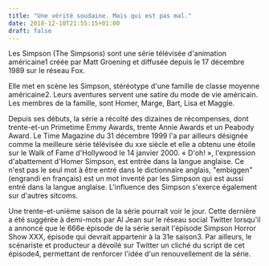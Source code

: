 ```yaml
---
title: "Une vérité soudaine. Mais qui est pas mal."
date: 2018-12-10T21:55:15+01:00
draft: false
---
```


Les Simpson (The Simpsons) sont une série télévisée d'animation américaine1 créée par Matt Groening et diffusée depuis le 17 décembre 1989 sur le réseau Fox.

Elle met en scène les Simpson, stéréotype d'une famille de classe moyenne américaine2. Leurs aventures servent une satire du mode de vie américain. Les membres de la famille, sont Homer, Marge, Bart, Lisa et Maggie.

Depuis ses débuts, la série a récolté des dizaines de récompenses, dont trente-et-un Primetime Emmy Awards, trente Annie Awards et un Peabody Award. Le Time Magazine du 31 décembre 1999 l'a par ailleurs désignée comme la meilleure série télévisée du xxe siècle et elle a obtenu une étoile sur le Walk of Fame d'Hollywood le 14 janvier 2000. « D'oh! », l'expression d'abattement d'Homer Simpson, est entrée dans la langue anglaise. Ce n'est pas le seul mot à être entré dans le dictionnaire anglais, "embiggen" (engrandi en français) est un mot inventé par les Simpson qui est aussi entré dans la langue anglaise. L'influence des Simpson s'exerce également sur d'autres sitcoms.

Une trente-et-unième saison de la série pourrait voir le jour. Cette dernière a été suggérée à demi-mots par Al Jean sur le réseau social Twitter lorsqu'il a annoncé que le 666e épisode de la série serait l'épisode Simpson Horror Show XXX, épisode qui devrait appartenir à la 31e saison3. Par ailleurs, le scénariste et producteur a dévoilé sur Twitter un cliché du script de cet épisode4, permettant de renforcer l'idée d'un renouvellement de la série.